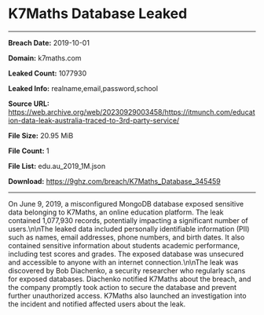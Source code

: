 # K7Maths Database Leaked

------------
**Breach Date:** 2019-10-01

**Domain:** k7maths.com

**Leaked Count:** 1077930

**Leaked Info:** realname,email,password,school

**Source URL:** https://web.archive.org/web/20230929003458/https://itmunch.com/education-data-leak-australia-traced-to-3rd-party-service/

**File Size:** 20.95 MiB

**File Count:** 1

**File List:** edu.au_2019_1M.json

**Download:** https://9ghz.com/breach/K7Maths_Database_345459

------------
On June 9, 2019, a misconfigured MongoDB database exposed sensitive data belonging to K7Maths, an online education platform. The leak contained 1,077,930 records, potentially impacting a significant number of users.\n\nThe leaked data included personally identifiable information (PII) such as names, email addresses, phone numbers, and birth dates. It also contained sensitive information about students academic performance, including test scores and grades. The exposed database was unsecured and accessible to anyone with an internet connection.\n\nThe leak was discovered by Bob Diachenko, a security researcher who regularly scans for exposed databases. Diachenko notified K7Maths about the breach, and the company promptly took action to secure the database and prevent further unauthorized access. K7Maths also launched an investigation into the incident and notified affected users about the leak.
